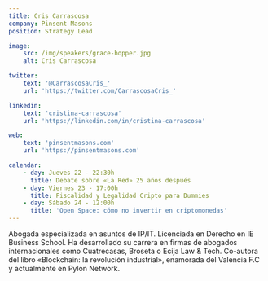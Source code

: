 ```yaml
---
title: Cris Carrascosa
company: Pinsent Masons
position: Strategy Lead

image:
    src: /img/speakers/grace-hopper.jpg
    alt: Cris Carrascosa

twitter:
    text: '@CarrascosaCris_'
    url: 'https://twitter.com/CarrascosaCris_'

linkedin:
    text: 'cristina-carrascosa'
    url: 'https://linkedin.com/in/cristina-carrascosa'

web:
    text: 'pinsentmasons.com'
    url: 'https://pinsentmasons.com'

calendar:
    - day: Jueves 22 - 22:30h
      title: Debate sobre «La Red» 25 años después
    - day: Viernes 23 - 17:00h
      title: Fiscalidad y Legalidad Cripto para Dummies
    - day: Sábado 24 - 12:00h
      title: 'Open Space: cómo no invertir en criptomonedas'
---
```


Abogada especializada en asuntos de IP/IT. Licenciada en Derecho en IE Business School. Ha desarrollado su carrera en firmas de abogados internacionales como Cuatrecasas, Broseta o Ecija Law & Tech. Co-autora del libro «Blockchain: la revolución industrial», enamorada del Valencia F.C y actualmente en Pylon Network.
